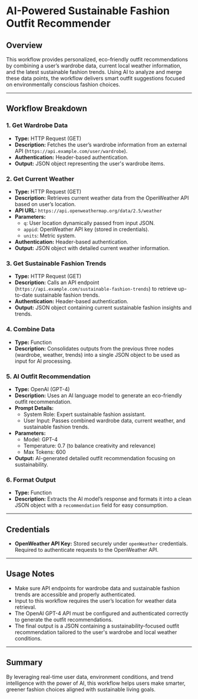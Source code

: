 # AI-Powered Sustainable Fashion Outfit Recommender

## Overview

This workflow provides personalized, eco-friendly outfit recommendations by combining a user’s wardrobe data, current local weather information, and the latest sustainable fashion trends. Using AI to analyze and merge these data points, the workflow delivers smart outfit suggestions focused on environmentally conscious fashion choices.

---

## Workflow Breakdown

### 1. Get Wardrobe Data
- **Type:** HTTP Request (GET)
- **Description:** Fetches the user’s wardrobe information from an external API (`https://api.example.com/user/wardrobe`).
- **Authentication:** Header-based authentication.
- **Output:** JSON object representing the user's wardrobe items.

### 2. Get Current Weather
- **Type:** HTTP Request (GET)
- **Description:** Retrieves current weather data from the OpenWeather API based on user’s location.
- **API URL:** `https://api.openweathermap.org/data/2.5/weather`
- **Parameters:**
  - `q`: User location dynamically passed from input JSON.
  - `appid`: OpenWeather API key (stored in credentials).
  - `units`: Metric system.
- **Authentication:** Header-based authentication.
- **Output:** JSON object with detailed current weather information.

### 3. Get Sustainable Fashion Trends
- **Type:** HTTP Request (GET)
- **Description:** Calls an API endpoint (`https://api.example.com/sustainable-fashion-trends`) to retrieve up-to-date sustainable fashion trends.
- **Authentication:** Header-based authentication.
- **Output:** JSON object containing current sustainable fashion insights and trends.

### 4. Combine Data
- **Type:** Function
- **Description:** Consolidates outputs from the previous three nodes (wardrobe, weather, trends) into a single JSON object to be used as input for AI processing.

### 5. AI Outfit Recommendation
- **Type:** OpenAI (GPT-4)
- **Description:** Uses an AI language model to generate an eco-friendly outfit recommendation.
- **Prompt Details:**
  - System Role: Expert sustainable fashion assistant.
  - User Input: Passes combined wardrobe data, current weather, and sustainable fashion trends.
- **Parameters:**
  - Model: GPT-4
  - Temperature: 0.7 (to balance creativity and relevance)
  - Max Tokens: 600
- **Output:** AI-generated detailed outfit recommendation focusing on sustainability.

### 6. Format Output
- **Type:** Function
- **Description:** Extracts the AI model’s response and formats it into a clean JSON object with a `recommendation` field for easy consumption.

---

## Credentials

- **OpenWeather API Key:** Stored securely under `openWeather` credentials. Required to authenticate requests to the OpenWeather API.

---

## Usage Notes

- Make sure API endpoints for wardrobe data and sustainable fashion trends are accessible and properly authenticated.
- Input to this workflow requires the user’s location for weather data retrieval.
- The OpenAI GPT-4 API must be configured and authenticated correctly to generate the outfit recommendations.
- The final output is a JSON containing a sustainability-focused outfit recommendation tailored to the user's wardrobe and local weather conditions.

---

## Summary

By leveraging real-time user data, environment conditions, and trend intelligence with the power of AI, this workflow helps users make smarter, greener fashion choices aligned with sustainable living goals.